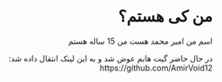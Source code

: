 <div dir="rtl">
<h1>من کی هستم؟</h1>
<p>اسم من امیر محمد هست من 15 ساله هستم </p>
<p>در حال حاضر گیت هابم عوض شد و به این لینک انتقال داده شد: https://github.com/AmirVoid12</p>
</div>
